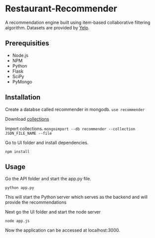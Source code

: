 # Restaurant-Recommender

A recommendation engine built using item-based collaborative filtering algorithm. Datasets are provided by [Yelp](https://www.yelp.com/dataset_challenge).

## Prerequisities
- Node.js
- NPM 
- Python 
- Flask
- SciPy
- PyMongo

## Installation

Create a databse called recommender in mongodb.
`use recommender`

Download [collections](https://www.dropbox.com/sh/w0ot5q9640xw374/AADG6qHgqGjNt09YUshu2IWfa?dl=0)

Import collections.
`mongoimport --db recommender --collection JSON_FILE_NAME --file`

Go to UI folder and install dependencies.

`npm install`

## Usage

Go the API folder and start the app.py file.

`python app.py`

This will start the Python server which serves as the backend and will provide the recommendations

Next go the UI folder and start the node server

`node app.js`

Now the application can be accessed at localhost:3000.


